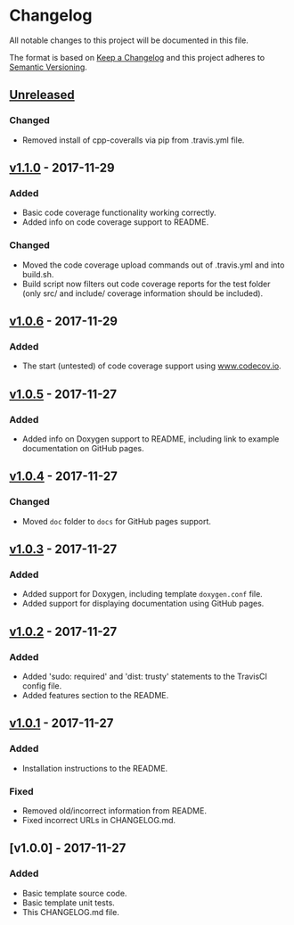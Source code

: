 # Changelog
All notable changes to this project will be documented in this file.

The format is based on [Keep a Changelog](http://keepachangelog.com/en/1.0.0/)
and this project adheres to [Semantic Versioning](http://semver.org/spec/v2.0.0.html).

## [Unreleased]

### Changed
- Removed install of cpp-coveralls via pip from .travis.yml file.

## [v1.1.0] - 2017-11-29

### Added
- Basic code coverage functionality working correctly.
- Added info on code coverage support to README.

### Changed
- Moved the code coverage upload commands out of .travis.yml and into build.sh.
- Build script now filters out code coverage reports for the test folder (only src/ and include/ coverage information should be included).

## [v1.0.6] - 2017-11-29

### Added
- The start (untested) of code coverage support using www.codecov.io.

## [v1.0.5] - 2017-11-27

### Added
- Added info on Doxygen support to README, including link to example documentation on GitHub pages.

## [v1.0.4] - 2017-11-27

### Changed
- Moved `doc` folder to `docs` for GitHub pages support.

## [v1.0.3] - 2017-11-27

### Added
- Added support for Doxygen, including template `doxygen.conf` file.
- Added support for displaying documentation using GitHub pages.

## [v1.0.2] - 2017-11-27

### Added
- Added 'sudo: required' and 'dist: trusty' statements to the TravisCI config file.
- Added features section to the README.

## [v1.0.1] - 2017-11-27

### Added
- Installation instructions to the README.

### Fixed
- Removed old/incorrect information from README.
- Fixed incorrect URLs in CHANGELOG.md.

## [v1.0.0] - 2017-11-27

### Added
- Basic template source code.
- Basic template unit tests.
- This CHANGELOG.md file.

[Unreleased]: https://github.com/mbedded-ninja/CppTemplate/compare/v1.1.0...HEAD
[v1.1.0]: https://github.com/mbedded-ninja/CppTemplate/compare/v1.0.6...v1.1.0
[v1.0.6]: https://github.com/mbedded-ninja/CppTemplate/compare/v1.0.5...v1.0.6
[v1.0.5]: https://github.com/mbedded-ninja/CppTemplate/compare/v1.0.4...v1.0.5
[v1.0.4]: https://github.com/mbedded-ninja/CppTemplate/compare/v1.0.3...v1.0.4
[v1.0.3]: https://github.com/mbedded-ninja/CppTemplate/compare/v1.0.2...v1.0.3
[v1.0.2]: https://github.com/mbedded-ninja/CppTemplate/compare/v1.0.1...v1.0.2
[v1.0.1]: https://github.com/mbedded-ninja/CppTemplate/compare/v1.0.0...v1.0.1